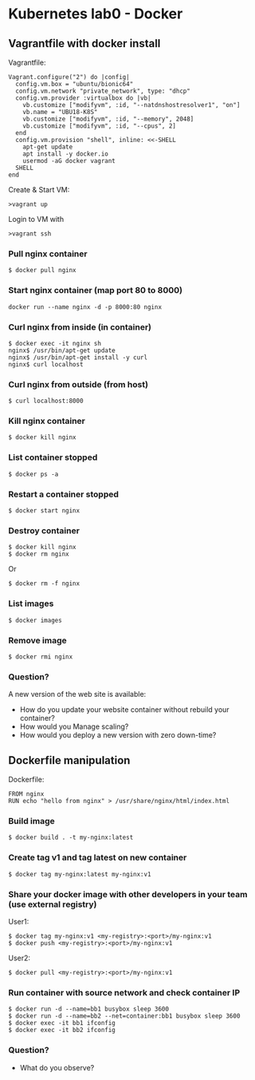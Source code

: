 # Kubernetes lab0 - Docker

## Vagrantfile with docker install
Vagrantfile:
```
Vagrant.configure("2") do |config|
  config.vm.box = "ubuntu/bionic64"
  config.vm.network "private_network", type: "dhcp"
  config.vm.provider :virtualbox do |vb|
    vb.customize ["modifyvm", :id, "--natdnshostresolver1", "on"]
    vb.name = "UBU18-K8S"
    vb.customize ["modifyvm", :id, "--memory", 2048]
    vb.customize ["modifyvm", :id, "--cpus", 2]
  end
  config.vm.provision "shell", inline: <<-SHELL
    apt-get update
    apt install -y docker.io
    usermod -aG docker vagrant
  SHELL
end
```

Create & Start VM:
```
>vagrant up
```

Login to VM with
```
>vagrant ssh
```

### Pull nginx container
```
$ docker pull nginx
```

### Start nginx container (map port 80 to 8000)
```
docker run --name nginx -d -p 8000:80 nginx
```

### Curl nginx from inside (in container)
```
$ docker exec -it nginx sh
nginx$ /usr/bin/apt-get update
nginx$ /usr/bin/apt-get install -y curl
nginx$ curl localhost
```

### Curl nginx from outside (from host)
```
$ curl localhost:8000
```

### Kill nginx container
```
$ docker kill nginx
```

### List container stopped
```
$ docker ps -a
```

### Restart a container stopped
```
$ docker start nginx
```

### Destroy container
```
$ docker kill nginx
$ docker rm nginx
```
Or
```
$ docker rm -f nginx
```

### List images
```
$ docker images
```

### Remove image
```
$ docker rmi nginx
```

### Question?
A new version of the web site is available:
- How do you update your website container without rebuild your container? 
- How would you Manage scaling?
- How would you deploy a new version with zero down-time?

## Dockerfile manipulation
Dockerfile:
```
FROM nginx
RUN echo "hello from nginx" > /usr/share/nginx/html/index.html
```

### Build image
```
$ docker build . -t my-nginx:latest
```

### Create tag v1 and tag latest on new container
```
$ docker tag my-nginx:latest my-nginx:v1
```

### Share your docker image with other developers in your team (use external registry)
User1:
```
$ docker tag my-nginx:v1 <my-registry>:<port>/my-nginx:v1
$ docker push <my-registry>:<port>/my-nginx:v1
```

User2:
```
$ docker pull <my-registry>:<port>/my-nginx:v1
```

### Run container with source network and check container IP
```
$ docker run -d --name=bb1 busybox sleep 3600
$ docker run -d --name=bb2 --net=container:bb1 busybox sleep 3600
$ docker exec -it bb1 ifconfig
$ docker exec -it bb2 ifconfig
```

### Question?
- What do you observe?
